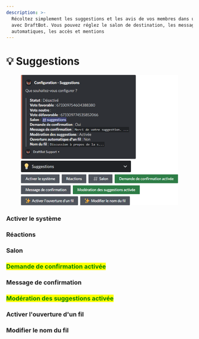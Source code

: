 ```yaml
---
description: >-
  Récoltez simplement les suggestions et les avis de vos membres dans un salon
  avec DraftBot. Vous pouvez réglez le salon de destination, les messages
  automatiques, les accès et mentions
---
```


# 💡 Suggestions

<figure><img src="../../.gitbook/assets/Suggestions.png" alt=""><figcaption></figcaption></figure>

### Activer le système

### Réactions

### Salon

### <mark style="color:green;">Demande de confirmation activée</mark>

### Message de confirmation

### <mark style="color:green;">Modération des suggestions activée</mark>

### Activer l'ouverture d'un fil

### Modifier le nom du fil
